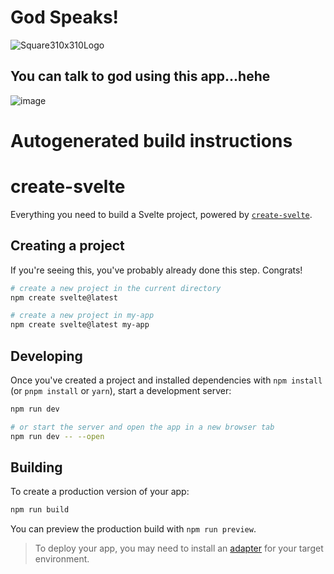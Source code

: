 # God Speaks!
![Square310x310Logo](https://user-images.githubusercontent.com/97900500/236972558-c3ebd736-82e2-49e0-b23a-c83b3e2fad6d.png)

## You can talk to god using this app...hehe 
![image](https://user-images.githubusercontent.com/97900500/236972208-abec9d06-c89d-42a8-91c4-2838996d43a0.png)

# Autogenerated build instructions
# create-svelte

Everything you need to build a Svelte project, powered by [`create-svelte`](https://github.com/sveltejs/kit/tree/master/packages/create-svelte).

## Creating a project

If you're seeing this, you've probably already done this step. Congrats!

```bash
# create a new project in the current directory
npm create svelte@latest

# create a new project in my-app
npm create svelte@latest my-app
```

## Developing

Once you've created a project and installed dependencies with `npm install` (or `pnpm install` or `yarn`), start a development server:

```bash
npm run dev

# or start the server and open the app in a new browser tab
npm run dev -- --open
```

## Building

To create a production version of your app:

```bash
npm run build
```

You can preview the production build with `npm run preview`.

> To deploy your app, you may need to install an [adapter](https://kit.svelte.dev/docs/adapters) for your target environment.
